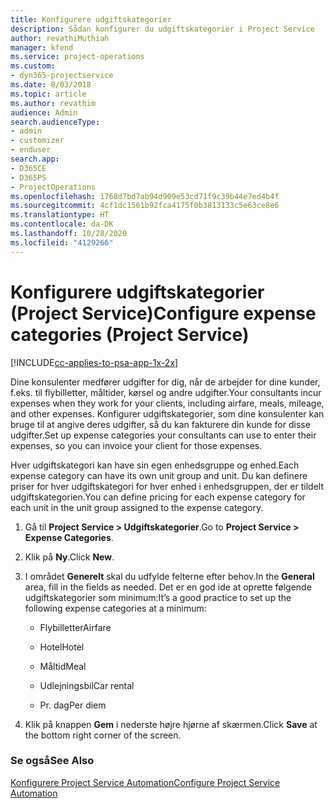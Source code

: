 ```yaml
---
title: Konfigurere udgiftskategorier
description: Sådan konfigurer du udgiftskategorier i Project Service
author: revathiMuthiah
manager: kfend
ms.service: project-operations
ms.custom:
- dyn365-projectservice
ms.date: 8/03/2018
ms.topic: article
ms.author: revathim
audience: Admin
search.audienceType:
- admin
- customizer
- enduser
search.app:
- D365CE
- D365PS
- ProjectOperations
ms.openlocfilehash: 1768d7bd7ab94d909e53cd71f9c39b44e7ed4b4f
ms.sourcegitcommit: 4cf1dc1561b92fca4175f0b3813133c5e63ce8e6
ms.translationtype: HT
ms.contentlocale: da-DK
ms.lasthandoff: 10/28/2020
ms.locfileid: "4129266"
---
```

# <a name="configure-expense-categories-project-service"></a><span data-ttu-id="a0a9d-103">Konfigurere udgiftskategorier (Project Service)</span><span class="sxs-lookup"><span data-stu-id="a0a9d-103">Configure expense categories (Project Service)</span></span>

[!INCLUDE[cc-applies-to-psa-app-1x-2x](../includes/cc-applies-to-psa-app-1x-2x.md)]

<span data-ttu-id="a0a9d-104">Dine konsulenter medfører udgifter for dig, når de arbejder for dine kunder, f.eks. til flybilletter, måltider, kørsel og andre udgifter.</span><span class="sxs-lookup"><span data-stu-id="a0a9d-104">Your consultants incur expenses when they work for your clients, including airfare, meals, mileage, and other expenses.</span></span> <span data-ttu-id="a0a9d-105">Konfigurer udgiftskategorier, som dine konsulenter kan bruge til at angive deres udgifter, så du kan fakturere din kunde for disse udgifter.</span><span class="sxs-lookup"><span data-stu-id="a0a9d-105">Set up expense categories your consultants can use to enter their expenses, so you can invoice your client for those expenses.</span></span>  
  
<span data-ttu-id="a0a9d-106">Hver udgiftskategori kan have sin egen enhedsgruppe og enhed.</span><span class="sxs-lookup"><span data-stu-id="a0a9d-106">Each expense category can have its own unit group and unit.</span></span> <span data-ttu-id="a0a9d-107">Du kan definere priser for hver udgiftskategori for hver enhed i enhedsgruppen, der er tildelt udgiftskategorien.</span><span class="sxs-lookup"><span data-stu-id="a0a9d-107">You can define pricing for each expense category for each unit in the unit group assigned to the expense category.</span></span>  
  
1.  <span data-ttu-id="a0a9d-108">Gå til **Project Service > Udgiftskategorier**.</span><span class="sxs-lookup"><span data-stu-id="a0a9d-108">Go to **Project Service > Expense Categories**.</span></span>  
  
2.  <span data-ttu-id="a0a9d-109">Klik på **Ny**.</span><span class="sxs-lookup"><span data-stu-id="a0a9d-109">Click **New**.</span></span>  
  
3.  <span data-ttu-id="a0a9d-110">I området **Generelt** skal du udfylde felterne efter behov.</span><span class="sxs-lookup"><span data-stu-id="a0a9d-110">In the **General** area, fill in the fields as needed.</span></span> <span data-ttu-id="a0a9d-111">Det er en god ide at oprette følgende udgiftskategorier som minimum:</span><span class="sxs-lookup"><span data-stu-id="a0a9d-111">It’s a good practice to set up the following expense categories at a minimum:</span></span>  
  
    -   <span data-ttu-id="a0a9d-112">Flybilletter</span><span class="sxs-lookup"><span data-stu-id="a0a9d-112">Airfare</span></span>  
  
    -   <span data-ttu-id="a0a9d-113">Hotel</span><span class="sxs-lookup"><span data-stu-id="a0a9d-113">Hotel</span></span>  
  
    -   <span data-ttu-id="a0a9d-114">Måltid</span><span class="sxs-lookup"><span data-stu-id="a0a9d-114">Meal</span></span>  
  
    -   <span data-ttu-id="a0a9d-115">Udlejningsbil</span><span class="sxs-lookup"><span data-stu-id="a0a9d-115">Car rental</span></span>  
  
    -   <span data-ttu-id="a0a9d-116">Pr. dag</span><span class="sxs-lookup"><span data-stu-id="a0a9d-116">Per diem</span></span>  
  
4.  <span data-ttu-id="a0a9d-117">Klik på knappen **Gem** i nederste højre hjørne af skærmen.</span><span class="sxs-lookup"><span data-stu-id="a0a9d-117">Click **Save** at the bottom right corner of the screen.</span></span>  
  
### <a name="see-also"></a><span data-ttu-id="a0a9d-118">Se også</span><span class="sxs-lookup"><span data-stu-id="a0a9d-118">See Also</span></span>  
 [<span data-ttu-id="a0a9d-119">Konfigurere Project Service Automation</span><span class="sxs-lookup"><span data-stu-id="a0a9d-119">Configure Project Service Automation</span></span>](../psa/configure.md)
